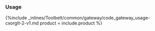 


### Usage

{%include _inlines/Toolbelt/common/gateway/code_gateway_usage-cxorglt-2-v1.md  product = include.product %}
